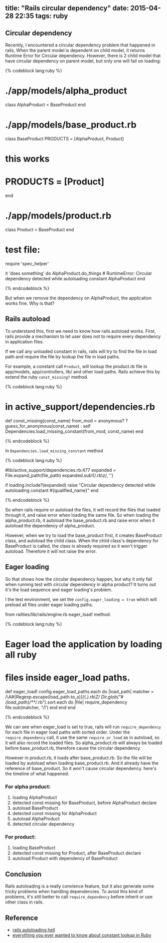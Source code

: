 title: "Rails circular dependency"
date: 2015-04-28 22:35
tags: ruby
---

## Circular dependency

Recently, I encountered a circular dependency problem that happened in rails,
When the parent model is dependent on child model, it returns Runtime Error for Circular dependency.
However, there is 2 child model that have circular dependency on parent model, but only one will fail on loading:

{% codeblock lang:ruby %}

# ./app/models/alpha_product
class AlphaProduct < BaseProduct
end

# ./app/models/base_product.rb
class BaseProduct
  PRODUCTS = [AlphaProduct, Product]
  # this works
  # PRODUCTS = [Product]
end

# ./app/models/product.rb
class Product < BaseProduct
end

# test file:
require 'spec_helper'

it 'does something' do
  AlphaProduct.do_things # RuntimeError: Circular dependency detected while autoloading constant AlphaProduct
end

{% endcodeblock %}

But when we remove the dependency on AlphaProduct, the application works fine. Why is that?

<!-- more -->

## Rails autoload

To understand this, first we need to know how rails autoload works.
First, rails provide a mechanism to let user does not to require every dependency in application files.

If we call any unloaded constant in rails, rails will try to find the file in load path and require the file by
lookup the file in load paths.

For example, a constant call `Product`, will lookup the product.rb file in app/models, app/controllers, lib/ and other load paths.
Rails achieve this by extend the ruby `const_missing?` method.

{% codeblock lang:ruby %}

# in active_support/dependencies.rb
def const_missing(const_name)
  from_mod = anonymous? ? guess_for_anonymous(const_name) : self
  Dependencies.load_missing_constant(from_mod, const_name)
end

{% endcodeblock %}

In `Dependencies.load_missing_constant` method

{% codeblock lang:ruby %}

#lib/active_support/dependencies.rb:477
expanded = File.expand_path(file_path)
expanded.sub!(/\.rb\z/, '')

if loading.include?(expanded)
  raise "Circular dependency detected while autoloading constant #{qualified_name}"
end

{% endcodeblock %}

So when rails require or autoload the files, it will record the files that loaded through it,
and raise error when loading the same file. So when loading the alpha_product.rb,
it autoload the base_product.rb and raise error when it autoload the dependency of alpha_product.

However, when we try to load the base_product first, it creates BaseProduct class, and autoload the child class.
When the child class's dependency for BaseProduct is called, the class is already required so it won't trigger autoload.
Therefore it will not raise the error.

## Eager loading

So that shows how the circular dependency happen,
but why it only fail when running test with circular dependency in alpha product?
It turns out it's the load sequence and eager loading's problem.

I the test environment, we set the `config.eager_loading = true` which will preload all files under eager loading paths.

from railties/lib/rails/engine.rb eager_load! method:

{% codeblock lang:ruby %}

# Eager load the application by loading all ruby
# files inside eager_load paths.
def eager_load!
  config.eager_load_paths.each do |load_path|
    matcher = /\A#{Regexp.escape(load_path.to_s)}\/(.*)\.rb\Z/
    Dir.glob("#{load_path}/**/*.rb").sort.each do |file|
      require_dependency file.sub(matcher, '\1')
    end
  end
end

{% endcodeblock %}

We can see when eager_load is set to true, rails will run `require_dependency` for each file in eager load paths with sorted order.
Under the `require_dependency` call, it use the same `require_or_load` as in autoload, so it will also record the loaded files.
So alpha_product.rb will always be loaded before base_product.rb, therefore cause the circular dependency.

However in product.rb, it loads after base_product.rb.
So the file will be loaded by autoload when loading base_product.rb. And it already have the reference of base_product.
So it won't cause circular dependency. here's the timeline of what happened:

### For alpha product:
1. loading AlphaProduct
2. detected const missing for BaseProduct, before AlphaProduct declare
3. autoload BaseProduct
4. detected const missing for AlphaProduct
5. autoload AlphaProduct
6. detected circular dependency

### For product:
1. loading BaseProduct
2. detected const missing for Product, after BaseProduct declare
3. autoload Product with dependency of BaseProduct

## Conclusion

Rails autoloading is a really convience feature, but it also generate some tricky problems when handling dependencies.
To avoid this kind of problems, it's still better to call `require_dependency` before inherit or use other class in rails.

## Reference

+ [rails autoloading hell](http://urbanautomaton.com/blog/2013/08/27/rails-autoloading-hell/)  
+ [everything you ever wanted to know about constant lookup in Ruby](http://cirw.in/blog/constant-lookup.html)
